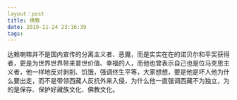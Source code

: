 ```yaml
---
layout：post
title: 佛教
date: 2019-11-24 23:16:39
tags:
---
```

达赖喇嘛并不是国内宣传的分离主义者、恶魔，而是实实在在的诺贝尔和平奖获得者，更是为世界世界带来普世价值、幸福的人，而他也曾表示自己也是位马克思主义者，他一样地反对剥削、饥饿，强调终生平等，大家想想，要是他是坏人他为什么要出走，而不是带领西藏人反抗外来入侵，为什么他一直强调西藏不为独立，为的是保存、保护好藏族文化、佛教文化。
